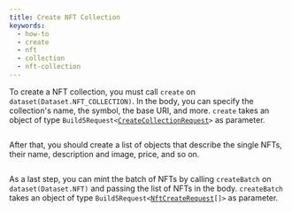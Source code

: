 ```yaml
---
title: Create NFT Collection
keywords:
  - how-to
  - create
  - nft
  - collection
  - nft-collection
---
```


To create a NFT collection, you must call `create` on `dataset(Dataset.NFT_COLLECTION)`. In the body, you can specify the collection's name, the symbol, the base URI, and more.
`create` takes an object of type `Build5Request<`[`CreateCollectionRequest`](../../../search-post/interfaces/CreateCollectionRequest.md)`>` as parameter.

```tsx file=../../../../../packages/sdk/examples/create_nft_collection.ts#L18-L43
```

After that, you should create a list of objects that describe the single NFTs, their name, description and image, price, and so on.

```tsx file=../../../../../packages/sdk/examples/create_nft_collection.ts#L49-L64
```

As a last step, you can mint the batch of NFTs by calling `createBatch` on `dataset(Dataset.NFT)` and passing the list of NFTs in the body.
`createBatch` takes an object of type `Build5Request<`[`NftCreateRequest`](../../../search-post/interfaces/NftCreateRequest.md)`[]>` as parameter.

```tsx file=../../../../../packages/sdk/examples/create_nft_collection.ts#L66-L77
```
